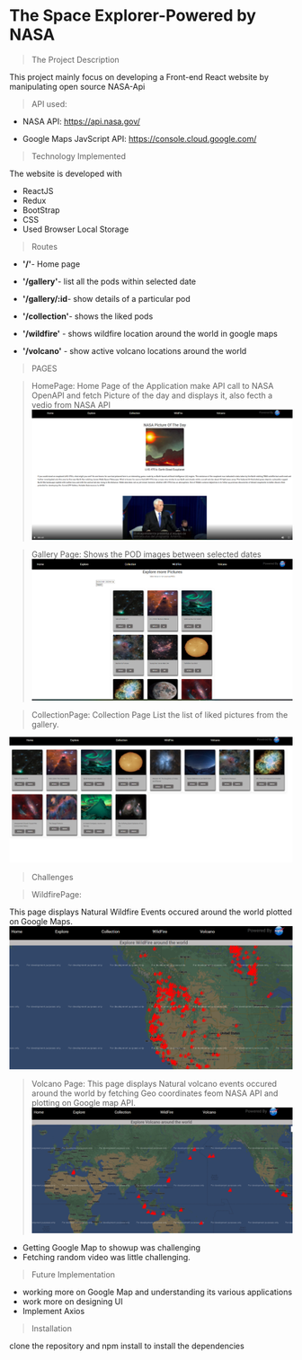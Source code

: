 # The Space Explorer-Powered by NASA

>The Project Description

 This project mainly focus on developing a Front-end React website by manipulating open source NASA-Api

>API used:

- NASA API: https://api.nasa.gov/ 

- Google Maps JavScript API: https://console.cloud.google.com/


>Technology Implemented

The website is developed with 
- ReactJS
- Redux
- BootStrap
- CSS
- Used Browser Local Storage

>Routes

 - **'/'**- Home page
- **'/gallery'**- list all the pods within selected date

- **'/gallery/:id**- show details of a particular pod 
- **'/collection'**- shows the liked pods
- **'/wildfire'** - shows wildfire location around the world in google maps
- **'/volcano'** - show active volcano locations around the world
>PAGES

>HomePage:
Home Page of the Application make API call to NASA OpenAPI and fetch Picture of the day and displays it, also fecth a vedio from NASA API
![Alt text](public/homescreen.png)

>Gallery Page:
Shows the POD images between selected dates
![Alt text](public/GalleryPage.png)

>CollectionPage:
Collection Page List the list of liked pictures from the gallery.

![Alt text](public/collectionPage.png)
>Challenges 

>WildfirePage:

This page displays Natural Wildfire Events occured around the world plotted on Google Maps.
![Alt text](public/wildfire.png)

>Volcano Page:
 This page displays Natural volcano events occured around the world by fetching Geo coordinates feom NASA API and plotting on Google map API.
 ![Alt text](public/valcano.png)

- Getting Google Map to showup was challenging 
- Fetching random video was little challenging.


 >Future Implementation

 - working more on Google Map and understanding its various applications
 - work more on designing UI 
 - Implement Axios


>Installation

clone the repository and npm install to install the dependencies
